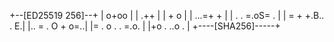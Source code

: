 +--[ED25519 256]--+
|      o+oo       |
|      .++        |
|      +  o       |
|    ...=+ +      |
| . . =.oS= .     |
|  = + +.B.. .  E.|
|.. = . O   + o=..|
|= . o .   . =.o. |
|+o   .   ..o   . |
+----[SHA256]-----+